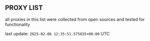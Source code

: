 ## PROXY LIST

all proxies in this list were collected from open sources and tested for functionality

last update: `2025-02-06 12:35:51.575035+00:00` UTC